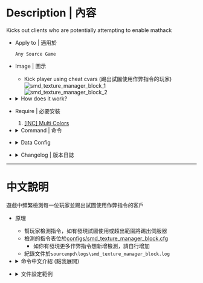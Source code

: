 # Description | 內容
Kicks out clients who are potentially attempting to enable mathack

* Apply to | 適用於
    ```
    Any Source Game
    ```

* Image | 圖示
    * Kick player using cheat cvars (踢出試圖使用作弊指令的玩家)
    <br/>![smd_texture_manager_block_1](image/smd_texture_manager_block_1.jpg)
    <br/>![smd_texture_manager_block_2](image/smd_texture_manager_block_2.jpg)

* <details><summary>How does it work?</summary>

    * Kick players if they try to modify the cvars in [configs/smd_texture_manager_block.cfg](configs/smd_texture_manager_block.cfg)
        * Add more cvars if you want
    * Record hackers in ```sourcempd\logs\smd_texture_manager_block.log```
</details>

* Require | 必要安裝
    1. [[INC] Multi Colors](https://github.com/fbef0102/L4D1_2-Plugins/releases/tag/Multi-Colors)

* <details><summary>Command | 命令</summary>
    
    * **(Server) List Client settings enforced by smd_texture_manager_block**
        ```php
        list_clientsettings
        ```

    * **(Server) Add a Client CVar to be tracked and enforced by smd_texture_manager_block**
        ```php
        add_trackclientcvar <cvar> <hasMin> <min> <hasMax> <max> <action> [note]
        ```

    * **(Server) Reload the 'trackclientcvar' list**
        ```php
        reload_trackclientcvar
        ```
</details>

* <details><summary>Data Config</summary>

	* [configs/smd_texture_manager_block.cfg](configs/smd_texture_manager_block.cfg)
		> Manual in this file, click for more details...
</details>

* <details><summary>Changelog | 版本日誌</summary>

    * v1.0h (2024-8-26)
        * Improve code, [Credit](https://github.com/SirPlease/L4D2-Competitive-Rework/blob/master/addons/sourcemod/scripting/confoglcompmod/ClientSettings.sp)
        * Add config file
        * Add log file

    * v1.7 (2023-5-10)
        * Add more client convars

    * 1.0
        * [From L4D2-Competitive-Framework](https://github.com/Attano/L4D2-Competitive-Framework/blob/master/addons/sourcemod/scripting/smd_texture_manager_block.sp)

    * 0.2
        * [Original Plugin by extrav3rt](https://forums.alliedmods.net/showthread.php?p=2580578)
</details>

- - - -
# 中文說明
遊戲中頻繁檢測每一位玩家並踢出試圖使用作弊指令的客戶

* 原理
    * 幫玩家檢測指令，如有發現試圖使用或超出範圍將踢出伺服器
    * 檢測的指令表位於[configs/smd_texture_manager_block.cfg](configs/smd_texture_manager_block.cfg)
        * 如你有發現更多作弊指令想新增檢測，請自行增加
    * 紀錄文件於```sourcempd\logs\smd_texture_manager_block.log```

* <details><summary>命令中文介紹 (點我展開)</summary>
    
    * **(伺服器後台) 列出所有檢測的指令表**
        ```php
        list_clientsettings
        ```

    * **(伺服器後台) 增加新的指令檢測**
        ```php
        add_trackclientcvar <cvar> <hasMin> <min> <hasMax> <max> <action> [note]
        ```

    * **(伺服器後台) 重新載入configs文件並刷新指令表**
        ```php
        reload_trackclientcvar
        ```
</details>

* <details><summary>文件設定範例</summary>

	* [configs/smd_texture_manager_block.cfg](configs/smd_texture_manager_block.cfg)
		> 內有中文說明，可點擊查看
</details>